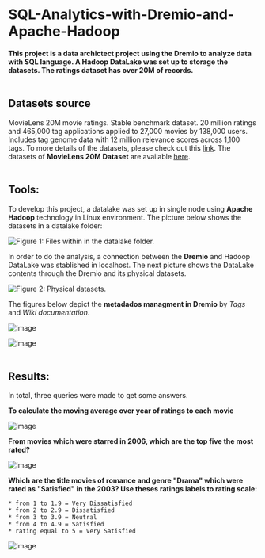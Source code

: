 # SQL-Analytics-with-Dremio-and-Apache-Hadoop
**This project is a data archictect project using the Dremio to analyze data with SQL language. A Hadoop DataLake was set up to storage the datasets. The ratings dataset has over 20M of records.**
<br>
<br>
## Datasets source

MovieLens 20M movie ratings. Stable benchmark dataset. 20 million ratings and 465,000 tag applications applied to 27,000 movies by 138,000 users. Includes tag genome data with 12 million relevance scores across 1,100 tags.
To more details of the datasets, please check out this [link](https://files.grouplens.org/datasets/movielens/ml-20m-README.html). 
The datasets of **MovieLens 20M Dataset** are available [here](https://grouplens.org/datasets/movielens/).
<br>
<br>
## Tools:

To develop this project, a datalake was set up in single node using **Apache Hadoop** technology in Linux environment.
The picture below shows the datasets in a datalake folder:

![Figure 1: Files within in the datalake folder.](https://user-images.githubusercontent.com/45640708/208963018-583a7544-850b-4f8f-950a-d82489744919.png)

In order to do the analysis, a connection between the **Dremio** and Hadoop DataLake was stablished in localhost. The next picture shows the DataLake contents through the Dremio and its physical datasets. 

![Figure 2: Physical datasets.](https://user-images.githubusercontent.com/45640708/208965889-4048ef97-3122-489d-a96c-8f3a61a46f32.png)

The figures below depict the **metadados managment in Dremio** by _Tags_ and _Wiki documentation_.

![image](https://user-images.githubusercontent.com/45640708/208975145-ecc7446d-1cac-43e5-ac48-8f9ace232089.png)


![image](https://user-images.githubusercontent.com/45640708/208975224-00e69f38-94d2-41bc-ab8c-992f639791fe.png)
<br>
<br>
## Results:

In total, three queries were made to get some answers.

**To calculate the moving average over year of ratings to each movie**

![image](https://user-images.githubusercontent.com/45640708/208976890-79dc6209-f923-4703-92ff-e3deb9917820.png)

**From movies which were starred in 2006, which are the top five the most rated?**

![image](https://user-images.githubusercontent.com/45640708/208979483-0e1edcb3-4f7b-421b-bfec-3064f2bc01bd.png)

**Which are the title movies of romance and genre "Drama" which were rated as "Satisfied" in the 2003? Use theses ratings labels to rating scale:**

    * from 1 to 1.9 = Very Dissatisfied
    * from 2 to 2.9 = Dissatisfied
    * from 3 to 3.9 = Neutral
    * from 4 to 4.9 = Satisfied
    * rating equal to 5 = Very Satisfied

![image](https://user-images.githubusercontent.com/45640708/208978665-278aa12e-c18f-42d7-a5d2-d7716f728948.png)






